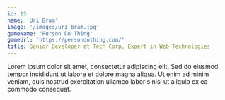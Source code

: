 ```yaml
---
id: 13
name: 'Uri Bram'
image: '/images/uri_bram.jpg'
gameName: 'Person Do Thing'
gameUrl: 'https://persondothing.com/'
title: Senior Developer at Tech Corp, Expert in Web Technologies
---
```


Lorem ipsum dolor sit amet, consectetur adipiscing elit. Sed do eiusmod tempor incididunt ut labore et dolore magna aliqua. Ut enim ad minim veniam, quis nostrud exercitation ullamco laboris nisi ut aliquip ex ea commodo consequat.
